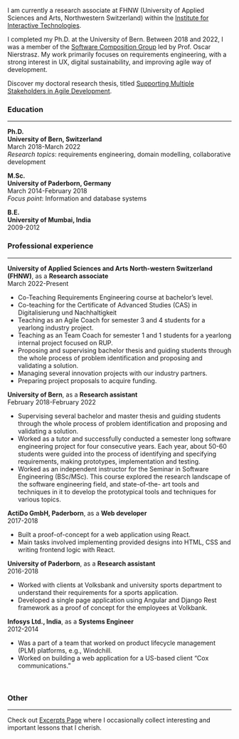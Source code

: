 
I am currently a research associate at FHNW (University of Applied Sciences and Arts, Northwestern Switzerland) within the [Institute for Interactive Technologies](https://www.fhnw.ch/en/about-fhnw/schools/school-of-engineering/institutes/institute-for-interactive-technologies).

I completed my Ph.D. at the University of Bern. Between 2018 and 2022, I was a member of the [Software Composition Group](https://scg.unibe.ch/) led by Prof. Oscar Nierstrasz. My work primarily focuses on requirements engineering, with a strong interest in UX, digital sustainability, and improving agile way of development. 

Discover my doctoral research thesis, titled [Supporting Multiple Stakeholders in Agile Development](./moldable-requirements.md).


### Education

---

**Ph.D.**
<br>
**University of Bern, Switzerland**
<br>
March 2018-March 2022
<br>
*Research topics*: requirements engineering, domain modelling, collaborative development

**M.Sc.**
<br>
**University of Paderborn, Germany**
<br>
March 2014-February 2018
<br>
*Focus point*: Information and database systems

**B.E.**
<br>
**University of Mumbai, India**
<br>
2009-2012
<br>

### Professional experience

---

**University of Applied Sciences and Arts North-western Switzerland (FHNW)**, as a **Research associate**
<br>
March 2022-Present
<br>
*   Co-Teaching Requirements Engineering course at bachelor’s level.
*   Co-teaching for the Certificate of Advanced Studies (CAS) in Digitalisierung und Nachhaltigkeit
*   Teaching as an Agile Coach for semester 3 and 4 students for a yearlong industry project.
*   Teaching as an Team Coach for semester 1 and 1 students for a yearlong internal project focused on RUP.
*   Proposing and supervising bachelor thesis and guiding students through the whole process of problem identification and proposing and validating a solution.
*   Managing several innovation projects with our industry partners.
*   Preparing project proposals to acquire funding.

**University of Bern**, as a **Research assistant**
<br>
February 2018-February 2022
<br>
* Supervising several bachelor and master thesis and guiding students through the whole process of problem identification and proposing and validating a solution. 
* Worked as a tutor and successfully conducted a semester long software engineering project for four consecutive years. Each year, about 50-60 students were guided into the process of identifying and specifying requirements, making prototypes, implementation and testing.  
* Worked as an independent instructor for the Seminar in Software Engineering (BSc/MSc). This course explored the research landscape of the software engineering field, and state-of-the- art tools and techniques in it to develop the prototypical tools and techniques for various topics.

**ActiDo GmbH, Paderborn**, as a **Web developer**
<br>
2017-2018
<br>
* Built a proof-of-concept for a web application using React.
* Main tasks involved implementing provided designs into HTML, CSS and writing frontend logic with React. 

**University of Paderborn**, as a **Research assistant**
<br>
2016-2018
<br>
* Worked with clients at Volksbank and university sports department to understand their requirements for a sports application. 
* Developed a single page application using Angular and Django Rest framework as a proof of concept for the employees at Volkbank.

**Infosys Ltd., India**, as a **Systems Engineer**
<br>
2012-2014
<br>
* Was a part of a team that worked on product lifecycle management (PLM) platforms, e.g., Windchill.
* Worked on building a web application for a US-based client “Cox communications.”
<br>



### Other

---

Check out [Excerpts Page](./excerpts.md) where I occasionally collect interesting and important lessons that I cherish. 
